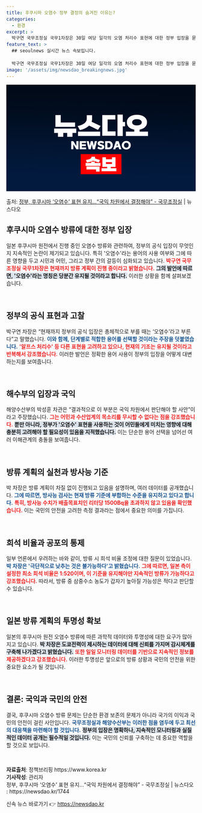 ```yaml
---
title: 후쿠시마 오염수 정부 결정의 숨겨진 이유는?
categories:
  - 환경
excerpt: >
  박구연 국무조정실 국무1차장은 30일 여당 일각의 오염 처리수 표현에 대한 정부 입장을 묻는 질문에 현재까지…
feature_text: >
  ## seoulnews 실시간 뉴스 속보입니다.

  박구연 국무조정실 국무1차장은 30일 여당 일각의 오염 처리수 표현에 대한 정부 입장을 묻는 질문에 현재까지…
image: '/assets/img/newsdao_breakingnews.jpg'
---
```


![뉴스다오 속보](/assets/img/newsdao_breakingnews.jpg)

<p>출처: <a href="https://newsdao.kr/1744" rel="dofollow">정부, 후쿠시마 ‘오염수’ 표현 유지…“국익 차원에서 결정해야”  - 국무조정실</a> | 뉴스다오</p>

<h2 data-ke-size="size26">후쿠시마 오염수 방류에 대한 정부 입장</h2>
<p data-ke-size="size16">일본 후쿠시마 원전에서 진행 중인 오염수 방류와 관련하여, 정부의 공식 입장이 무엇인지 지속적인 논란이 제기되고 있습니다. 특히 '오염수'라는 용어의 사용 여부와 그에 따른 영향을 두고 시민과 어민, 그리고 정부 간의 갈등이 심화되고 있습니다. <b><span style="color: #ee2323;">박구연 국무조정실 국무1차장은 현재까지 방류 계획이 진행 중이라고 밝혔습니다.</span></b> <b><span style="background-color: #21538527;">그의 발언에 따르면, '오염수'라는 명칭은 당분간 유지될 것이라고 합니다.</span></b> 이러한 상황을 함께 살펴보겠습니다.</p>
<p data-ke-size="size16">&nbsp;</p>

<h2 data-ke-size="size26">정부의 공식 표현과 고찰</h2>
<p data-ke-size="size16">박구연 차장은 “현재까지 정부의 공식 입장은 총체적으로 부를 때는 ‘오염수’라고 부른다”고 말했습니다. <b><span style="color: #1a5490;">이와 함께, 단계별로 적합한 용어를 선택할 것이라는 주장을 덧붙였습니다.</span></b> <b><span style="color: #ee2323;">'알프스 처리수' 등 다른 표현을 고려하고 있으나, 현재의 기조는 유지될 것이라고 반복해서 강조했습니다.</span></b> 이러한 발언은 정확한 용어 사용이 정부의 입장을 어떻게 대변하는지를 보여줍니다.</p>
<p data-ke-size="size16">&nbsp;</p>

<h2 data-ke-size="size26">해수부의 입장과 국익</h2>
<p data-ke-size="size16">해양수산부의 박성훈 차관은 “결과적으로 이 부분은 국익 차원에서 판단해야 할 사안”이라고 주장했습니다. <b><span style="color: #ee2323;">그는 어민과 수산업계의 목소리를 무시할 수 없다는 점을 강조했습니다.</span></b> <b><span style="background-color: #21538527;">뿐만 아니라, 정부가 '오염수' 표현을 사용하는 것이 어민들에게 미치는 영향에 대해 충분히 고려해야 할 필요성이 있음을 지적했습니다.</span></b> 이는 단순한 용어 선택을 넘어선 여러 이해관계의 충돌을 보여줍니다.</p>
<p data-ke-size="size16">&nbsp;</p>

<h2 data-ke-size="size26">방류 계획의 실천과 방사능 기준</h2>
<p data-ke-size="size16">박 차장은 방류 계획이 차질 없이 진행되고 있음을 설명하며, 여러 데이터를 공개했습니다. <b><span style="color: #1a5490;">그에 따르면, 방사능 검사는 현재 방류 기준에 부합하는 수준을 유지하고 있다고 합니다.</span></b> <b><span style="color: #ee2323;">특히, 방사능 수치가 배출목표치인 리터당 1500Bq을 초과하지 않고 있음을 확인했습니다.</span></b> 이는 국민의 안전을 고려한 측정 결과라는 점에서 중요한 의미를 가집니다.</p>
<p data-ke-size="size16">&nbsp;</p>

<h2 data-ke-size="size26">희석 비율과 공포의 통제</h2>
<p data-ke-size="size16">일부 언론에서 우려하는 바와 같이, 방류 시 희석 비율 조정에 대한 질문이 있었습니다. <b><span style="color: #1a5490;">박 차장은 '극단적으로 낮추는 것은 불가능하다'고 밝혔습니다.</span></b> <b><span style="color: #ee2323;">그에 따르면, 일본 측이 설정한 최소 희석 비율은 1:520이며, 이 기준을 유지해야만 지속적인 방류가 가능하다고 강조했습니다.</span></b> 따라서, 방류 중 삼중수소 농도가 갑자기 높아질 가능성은 적다고 판단할 수 있습니다.</p>
<p data-ke-size="size16">&nbsp;</p>

<h2 data-ke-size="size26">일본 방류 계획의 투명성 확보</h2>
<p data-ke-size="size16">일본의 후쿠시마 원전 오염수 방류에 따른 과학적 데이터와 투명성에 대한 요구가 많아지고 있습니다. <b><span style="background-color: #21538527;">박 차장은 도쿄전력이 제시하는 데이터에 대해 신뢰를 가지며 감시체계를 구축해 나가겠다고 밝혔습니다.</span></b> <b><span style="color: #ee2323;">또한 일일 모니터링 데이터를 기반으로 지속적인 정보를 제공하겠다고 강조했습니다.</span></b> 이러한 투명성은 앞으로의 방류 상황과 국민의 안전을 위한 중요한 요소가 될 것입니다.</p>
<p data-ke-size="size16">&nbsp;</p>

<h2 data-ke-size="size26">결론: 국익과 국민의 안전</h2>
<p data-ke-size="size16">결국, 후쿠시마 오염수 방류 문제는 단순한 환경 보존의 문제가 아니라 국가의 이익과 국민의 안전이 걸린 사안입니다. <b><span style="color: #1a5490;">국무조정실과 해양수산부는 이러한 점을 염두에 두고 최선의 대응책을 마련해야 할 것입니다.</span></b> <b><span style="background-color: #21538527;">정부의 입장은 명확하나, 지속적인 모니터링과 실질적인 데이터 공개는 필수적일 것입니다.</span></b> 이는 국민의 신뢰를 구축하는 데 중요한 역할을 할 것으로 보입니다.</p>
<p data-ke-size="size16">&nbsp;</p>

<p data-ke-size="size16"><b>자료출처</b>: 정책브리핑 https://www.korea.kr<br /><b>기사작성</b>: 관리자<br />정부, 후쿠시마 ‘오염수’ 표현 유지…“국익 차원에서 결정해야” - 국무조정실 | 뉴스다오  : https://newsdao.kr/1744</p> 

신속 뉴스 바로가기 👉 <a href="https://newsdao.kr" rel="dofollow">https://newsdao.kr</a>


